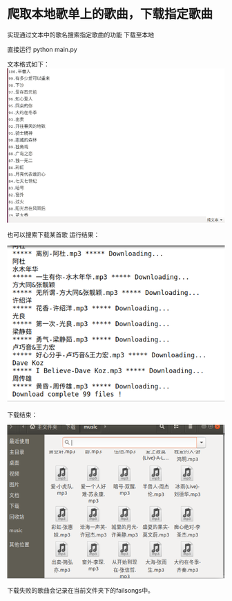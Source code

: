 # 爬取本地歌单上的歌曲，下载指定歌曲


实现通过文本中的歌名搜索指定歌曲的功能
下载至本地

直接运行 python main.py

文本格式如下：
![歌曲名称列表](/src/txt.png)  

也可以搜索下载某首歌
运行结果：

![运行过程](/src/running.png) 

下载结束：

![下载结果](/src/down.png)  

下载失败的歌曲会记录在当前文件夹下的failsongs中。
